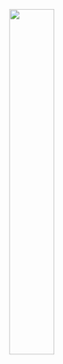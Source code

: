 <image src="https://sd.keepcalms.com/i/keep-calm-and-install-gentoo-2.png" width="40%" height="40%">
